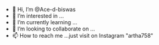 - 👋 Hi, I’m @Ace-d-biswas
- 👀 I’m interested in ...
- 🌱 I’m currently learning ...
- 💞️ I’m looking to collaborate on ...
- 📫 How to reach me ...just visit on Instagram "artha758"

<!---
Ace-d-biswas/Ace-d-biswas is a ✨ special ✨ repository because its `README.md` (this file) appears on your GitHub profile.
You can click the Preview link to take a look at your changes.
--->
